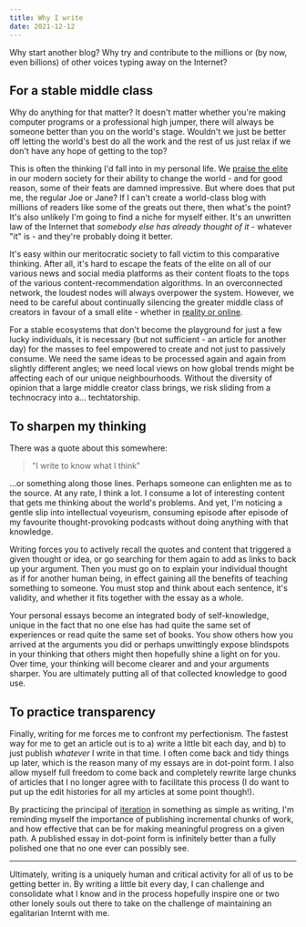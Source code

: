 ```yaml
---
title: Why I write
date: 2021-12-12
---
```


Why start another blog? Why try and contribute to the millions or (by now, even billions) of other voices typing away on the Internet?

## For a stable middle class
Why do anything for that matter? It doesn't matter whether you're making computer programs or a professional high jumper, there will always be someone better than you on the world's stage. Wouldn't we just be better off letting the world's best do all the work and the rest of us just relax if we don't have any hope of getting to the top?

This is often the thinking I'd fall into in my personal life. We [praise the elite](https://www.samharris.org/podcasts/making-sense-episodes/205-failure-meritocracy) in our modern society for their ability to change the world - and for good reason, some of their feats are damned impressive. But where does that put me, the regular Joe or Jane? If I can't create a world-class blog with millions of readers like some of the greats out there, then what's the point? It's also unlikely I'm going to find a niche for myself either. It's an unwritten law of the Internet that *somebody else has already thought of it* - whatever "it" is - and they're probably doing it better.

It's easy within our meritocratic society to fall victim to this comparative thinking. After all, it's hard to escape the feats of the elite on all of our various news and social media platforms as their content floats to the tops of the various content-recommendation algorithms. In an overconnected network, the loudest nodes will always overpower the system. However, we need to be careful about continually silencing the greater middle class of creators in favour of a small elite - whether in [reality or online](https://hbr.org/2020/12/the-creator-economy-needs-a-middle-class?stream=future). 

For a stable ecosystems that don't become the playground for just a few lucky individuals, it is necessary (but not sufficient - an article for another day) for the masses to feel empowered to create and not just to passively consume. We need the same ideas to be processed again and again from slightly different angles; we need local views on how global trends might be affecting each of our unique neighbourhoods. Without the diversity of opinion that a large middle creator class brings, we risk sliding from a technocracy into a... techtatorship. 

## To sharpen my thinking
There was a quote about this somewhere: 

> "I write to know what I think" 

...or something along those lines. Perhaps someone can enlighten me as to the source. At any rate, I think a lot. I consume a lot of interesting content that gets me thinking about the world's problems. And yet, I'm noticing a gentle slip into intellectual voyeurism, consuming episode after episode of my favourite thought-provoking podcasts without doing anything with that knowledge.

Writing forces you to actively recall the quotes and content that triggered a given thought or idea, or go searching for them again to add as links to back up your argument. Then you must go on to explain your individual thought as if for another human being, in effect gaining all the benefits of teaching something to someone. You must stop and think about each sentence, it's validity, and whether it fits together with the essay as a whole. 

Your personal essays become an integrated body of self-knowledge, unique in the fact that no one else has had quite the same set of experiences or read quite the same set of books. You show others how you arrived at the arguments you did or perhaps unwittingly expose blindspots in your thinking that others might then hopefully shine a light on for you. Over time, your thinking will become clearer and and your arguments sharper. You are ultimately putting all of that collected knowledge to good use. 

## To practice transparency
Finally, writing for me forces me to confront my perfectionism. The fastest way for me to get an article out is to a) write a little bit each day, and b) to just publish *whatever* I write in that time. I often come back and tidy things up later, which is the reason many of my essays are in dot-point form. I also allow myself full freedom to come back and completely rewrite large chunks of articles that I no longer agree with to facilitate this process (I do want to put up the edit histories for all my articles at some point though!).

By practicing the principal of [iteration](https://about.gitlab.com/handbook/values/#iteration) in something as simple as writing, I'm reminding myself the importance of publishing incremental chunks of work, and how effective that can be for making meaningful progress on a given path. A published essay in dot-point form is infinitely better than a fully polished one that no one ever can possibly see.

--- 
Ultimately, writing is a uniquely human and critical activity for all of us to be getting better in. By writing a little bit every day, I can challenge and consolidate what I know and in the process hopefully inspire one or two other lonely souls out there to take on the challenge of maintaining an egalitarian Internt with me. 